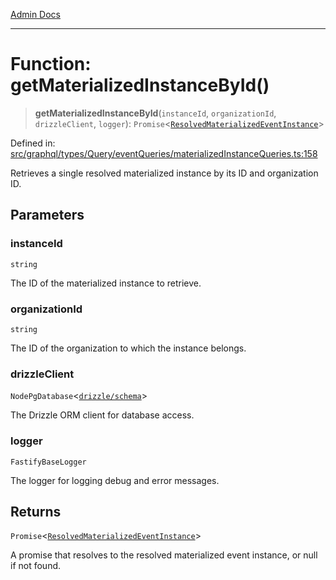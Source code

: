 [Admin Docs](/)

***

# Function: getMaterializedInstanceById()

> **getMaterializedInstanceById**(`instanceId`, `organizationId`, `drizzleClient`, `logger`): `Promise`\<[`ResolvedMaterializedEventInstance`](../../../../../../drizzle/tables/materializedEventInstances/type-aliases/ResolvedMaterializedEventInstance.md)\>

Defined in: [src/graphql/types/Query/eventQueries/materializedInstanceQueries.ts:158](https://github.com/gautam-divyanshu/talawa-api/blob/1d38acecd3e456f869683fb8dca035a5e42010d5/src/graphql/types/Query/eventQueries/materializedInstanceQueries.ts#L158)

Retrieves a single resolved materialized instance by its ID and organization ID.

## Parameters

### instanceId

`string`

The ID of the materialized instance to retrieve.

### organizationId

`string`

The ID of the organization to which the instance belongs.

### drizzleClient

`NodePgDatabase`\<[`drizzle/schema`](../../../../../../drizzle/schema/README.md)\>

The Drizzle ORM client for database access.

### logger

`FastifyBaseLogger`

The logger for logging debug and error messages.

## Returns

`Promise`\<[`ResolvedMaterializedEventInstance`](../../../../../../drizzle/tables/materializedEventInstances/type-aliases/ResolvedMaterializedEventInstance.md)\>

A promise that resolves to the resolved materialized event instance, or null if not found.

